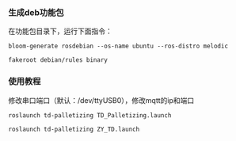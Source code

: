 ### 生成deb功能包
在功能包目录下，运行下面指令：
```
bloom-generate rosdebian --os-name ubuntu --ros-distro melodic

fakeroot debian/rules binary
```
### 使用教程
修改串口端口（默认：/dev/ttyUSB0），修改mqtt的ip和端口
```bash
roslaunch td-palletizing TD_Palletizing.launch

roslaunch td-palletizing ZY_TD.launch
```
